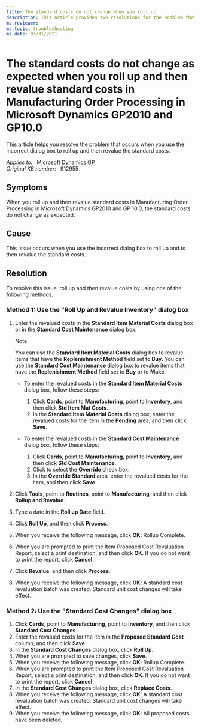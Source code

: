 ```yaml
---
title: The standard costs do not change when you roll up
description: This article provides two resolutions for the problem that occurs when you use the incorrect dialog box to roll up and then revalue the standard costs.
ms.reviewer: 
ms.topic: troubleshooting
ms.date: 03/31/2021
---
```

# The standard costs do not change as expected when you roll up and then revalue standard costs in Manufacturing Order Processing in Microsoft Dynamics GP2010 and GP10.0

This article helps you resolve the problem that occurs when you use the incorrect dialog box to roll up and then revalue the standard costs.

_Applies to:_ &nbsp; Microsoft Dynamics GP  
_Original KB number:_ &nbsp; 912955

## Symptoms

When you roll up and then revalue standard costs in Manufacturing Order Processing in Microsoft Dynamics GP2010 and GP 10.0, the standard costs do not change as expected.

## Cause

This issue occurs when you use the incorrect dialog box to roll up and to then revalue the standard costs.

## Resolution

To resolve this issue, roll up and then revalue costs by using one of the following methods.

### Method 1: Use the "Roll Up and Revalue Inventory" dialog box

1. Enter the revalued costs in the **Standard Item Material Costs** dialog box or in the **Standard Cost Maintenance** dialog box.

    > [!NOTE]
    > You can use the **Standard Item Material Costs** dialog box to revalue items that have the **Replenishment Method** field set to **Buy**. You can use the **Standard Cost Maintenance** dialog box to revalue items that have the **Replenishment Method** field set to **Buy** or to **Make**.

   - To enter the revalued costs in the **Standard Item Material Costs** dialog box, follow these steps:

        1. Click **Cards**, point to **Manufacturing**, point to **Inventory**, and then click **Std Item Mat Costs**.
        2. In the **Standard Item Material Costs** dialog box, enter the revalued costs for the item in the **Pending** area, and then click **Save**.

   - To enter the revalued costs in the **Standard Cost Maintenance** dialog box, follow these steps:

        1. Click **Cards**, point to **Manufacturing**, point to **Inventory**, and then click **Std Cost Maintenance**.
        2. Click to select the **Override** check box.
        3. In the **Override Standard** area, enter the revalued costs for the item, and then click **Save**.

2. Click **Tools**, point to **Routines**, point to **Manufacturing**, and then click **Rollup and Revalue**.
3. Type a date in the **Roll up Date** field.
4. Click **Roll Up**, and then click **Process**.
5. When you receive the following message, click **OK**: Rollup Complete.
6. When you are prompted to print the Item Proposed Cost Revaluation Report, select a print destination, and then click **OK**. If you do not want to print the report, click **Cancel**.
7. Click **Revalue**, and then click **Process**.
8. When you receive the following message, click **OK**: A standard cost revaluation batch was created. Standard unit cost changes will take effect.

### Method 2: Use the "Standard Cost Changes" dialog box

1. Click **Cards**, point to **Manufacturing**, point to **Inventory**, and then click **Standard Cost Changes**.
2. Enter the revalued costs for the item in the **Proposed Standard Cost** column, and then click **Save**.
3. In the **Standard Cost Changes** dialog box, click **Roll Up**.
4. When you are prompted to save changes, click **Save**.
5. When you receive the following message, click **OK**: Rollup Complete.
6. When you are prompted to print the Item Proposed Cost Revaluation Report, select a print destination, and then click **OK**. If you do not want to print the report, click **Cancel**.
7. In the **Standard Cost Changes** dialog box, click **Replace Costs**.
8. When you receive the following message, click **OK**: A standard cost revaluation batch was created. Standard unit cost changes will take effect.
9. When you receive the following message, click **OK**: All proposed costs have been deleted.
